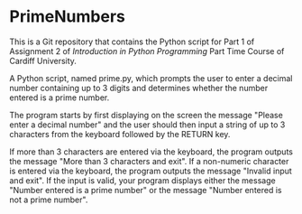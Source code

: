 # PrimeNumbers
This is a Git repository that contains the Python script for 
Part 1 of Assignment 2 of _Introduction in Python Programming_ Part Time Course of Cardiff University.

A Python script, named prime.py, which prompts the user to enter a decimal number containing up to 3 digits 
and determines whether the number entered is a prime number.

The program starts by first displaying on the screen the message "Please enter a decimal number" and the user should
then input a string of up to 3 characters from the keyboard followed by the RETURN key.
  
If more than 3 characters are entered via the keyboard, the program outputs the message "More than 3 characters and exit".
If a non-numeric character is entered via the keyboard, the program outputs the message "Invalid input and exit".
If the input is valid, your program displays either the message "Number entered is a prime number" or the message
"Number entered is not a prime number".


